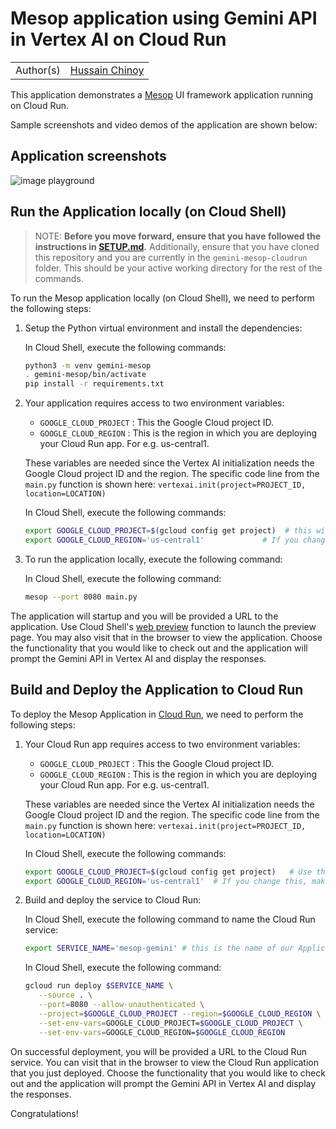 # Mesop application using Gemini API in Vertex AI on Cloud Run

|           |                                                |
| --------- | ---------------------------------------------- |
| Author(s) | [Hussain Chinoy](https://github.com/ghchinoy) |

This application demonstrates a [Mesop](https://github.com/google/mesop) UI framework application running on Cloud Run.

Sample screenshots and video demos of the application are shown below:

## Application screenshots

![image playground](https://storage.googleapis.com/github-repo/generative-ai/sample-apps/mesop-cloudrun/imageplayground.png)

## Run the Application locally (on Cloud Shell)

> NOTE: **Before you move forward, ensure that you have followed the instructions in [SETUP.md](../SETUP.md).**
> Additionally, ensure that you have cloned this repository and you are currently in the `gemini-mesop-cloudrun` folder. This should be your active working directory for the rest of the commands.

To run the Mesop application locally (on Cloud Shell), we need to perform the following steps:

1. Setup the Python virtual environment and install the dependencies:

   In Cloud Shell, execute the following commands:

   ```bash
   python3 -m venv gemini-mesop
   . gemini-mesop/bin/activate
   pip install -r requirements.txt
   ```

2. Your application requires access to two environment variables:

   - `GOOGLE_CLOUD_PROJECT` : This the Google Cloud project ID.
   - `GOOGLE_CLOUD_REGION` : This is the region in which you are deploying your Cloud Run app. For e.g. us-central1.

   These variables are needed since the Vertex AI initialization needs the Google Cloud project ID and the region. The specific code line from the `main.py`
   function is shown here:
   `vertexai.init(project=PROJECT_ID, location=LOCATION)`

   In Cloud Shell, execute the following commands:

   ```bash
   export GOOGLE_CLOUD_PROJECT=$(gcloud config get project)  # this will populate your current project ID
   export GOOGLE_CLOUD_REGION='us-central1'             # If you change this, make sure the region is supported.
   ```

3. To run the application locally, execute the following command:

   In Cloud Shell, execute the following command:

   ```bash
   mesop --port 8080 main.py
   ```

The application will startup and you will be provided a URL to the application. Use Cloud Shell's [web preview](https://cloud.google.com/shell/docs/using-web-preview) function to launch the preview page. You may also visit that in the browser to view the application. Choose the functionality that you would like to check out and the application will prompt the Gemini API in Vertex AI and display the responses.

## Build and Deploy the Application to Cloud Run

To deploy the Mesop Application in [Cloud Run](https://cloud.google.com/run/docs/quickstarts/deploy-container), we need to perform the following steps:

1. Your Cloud Run app requires access to two environment variables:

   - `GOOGLE_CLOUD_PROJECT` : This the Google Cloud project ID.
   - `GOOGLE_CLOUD_REGION` : This is the region in which you are deploying your Cloud Run app. For e.g. us-central1.

   These variables are needed since the Vertex AI initialization needs the Google Cloud project ID and the region. The specific code line from the `main.py`
   function is shown here:
   `vertexai.init(project=PROJECT_ID, location=LOCATION)`

   In Cloud Shell, execute the following commands:

   ```bash
   export GOOGLE_CLOUD_PROJECT=$(gcloud config get project)   # Use this or manually change this
   export GOOGLE_CLOUD_REGION='us-central1'  # If you change this, make sure the region is supported.
   ```

2. Build and deploy the service to Cloud Run:

   In Cloud Shell, execute the following command to name the Cloud Run service:

   ```bash
   export SERVICE_NAME='mesop-gemini' # this is the name of our Application and Cloud Run service. Change this if you'd like to.
   ```

   In Cloud Shell, execute the following command:

   ```bash
   gcloud run deploy $SERVICE_NAME \
      --source . \
      --port=8080 --allow-unauthenticated \
      --project=$GOOGLE_CLOUD_PROJECT --region=$GOOGLE_CLOUD_REGION \
      --set-env-vars=GOOGLE_CLOUD_PROJECT=$GOOGLE_CLOUD_PROJECT \
      --set-env-vars=GOOGLE_CLOUD_REGION=$GOOGLE_CLOUD_REGION 
   ```

On successful deployment, you will be provided a URL to the Cloud Run service. You can visit that in the browser to view the Cloud Run application that you just deployed. Choose the functionality that you would like to check out and the application will prompt the Gemini API in Vertex AI and display the responses.

Congratulations!
